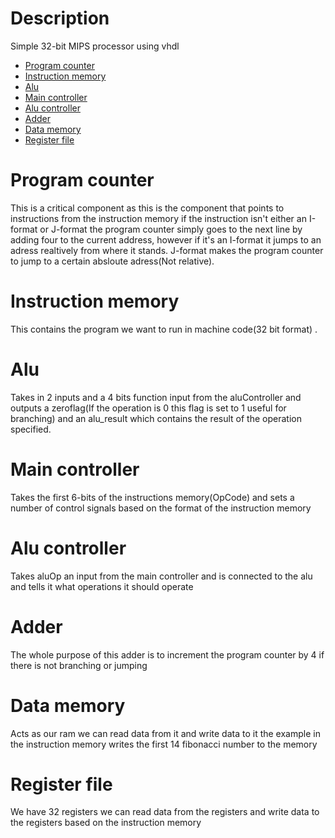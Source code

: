 # Description
Simple 32-bit MIPS processor using vhdl

- [Program counter](#program-counter)
- [Instruction memory](#instruction-memory)
- [Alu](#alu)
- [Main controller](#main-controller)
- [Alu controller](#alu-controller)
- [Adder](#adder)
- [Data memory](#data-memory)
- [Register file](#register-file)

# Program counter
This is a critical component as this is the component that points to instructions from the instruction memory if the instruction isn't either
an I-format or J-format the program counter simply goes to the next line by adding four to the current address, however if it's an I-format
it jumps to an adress realtively from where it stands. J-format makes the program counter to jump to a certain absloute adress(Not relative).
# Instruction memory
This contains the program we want to run in machine code(32 bit format) .
# Alu
Takes in 2 inputs and a 4 bits function input from the aluController and outputs a zeroflag(If the operation is 0 this flag is set to 1 useful for branching) and an alu_result which contains the result of the operation specified.
# Main controller
Takes the first 6-bits of the instructions memory(OpCode) and sets a number of control signals based on the format of the instruction memory
# Alu controller
Takes aluOp an input from the main controller and is connected to the alu and tells it what operations it should operate
# Adder
The whole purpose of this adder is to increment the program counter by 4 if there is not branching or jumping
# Data memory
Acts as our ram we can read data from it and write data to it the example in the instruction memory writes the first 14 fibonacci number to the memory
# Register file
We have 32 registers we can read data from the registers and write data to the registers based on the instruction memory
